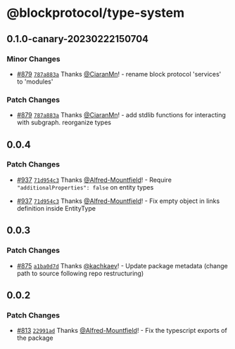 # @blockprotocol/type-system

## 0.1.0-canary-20230222150704

### Minor Changes

- [#879](https://github.com/blockprotocol/blockprotocol/pull/879) [`787a883a`](https://github.com/blockprotocol/blockprotocol/commit/787a883a3a0a2d2e89e48823fa23ee7204ee9354) Thanks [@CiaranMn](https://github.com/CiaranMn)! - rename block protocol 'services' to 'modules'

### Patch Changes

- [#879](https://github.com/blockprotocol/blockprotocol/pull/879) [`787a883a`](https://github.com/blockprotocol/blockprotocol/commit/787a883a3a0a2d2e89e48823fa23ee7204ee9354) Thanks [@CiaranMn](https://github.com/CiaranMn)! - add stdlib functions for interacting with subgraph. reorganize types

## 0.0.4

### Patch Changes

- [#937](https://github.com/blockprotocol/blockprotocol/pull/937) [`71d954c3`](https://github.com/blockprotocol/blockprotocol/commit/71d954c335cccb0274ac95fc677e1cb78b5f3d19) Thanks [@Alfred-Mountfield](https://github.com/Alfred-Mountfield)! - Require `"additionalProperties": false` on entity types

- [#937](https://github.com/blockprotocol/blockprotocol/pull/937) [`71d954c3`](https://github.com/blockprotocol/blockprotocol/commit/71d954c335cccb0274ac95fc677e1cb78b5f3d19) Thanks [@Alfred-Mountfield](https://github.com/Alfred-Mountfield)! - Fix empty object in links definition inside EntityType

## 0.0.3

### Patch Changes

- [#875](https://github.com/blockprotocol/blockprotocol/pull/875) [`a1ba0d7d`](https://github.com/blockprotocol/blockprotocol/commit/a1ba0d7d17971ee30586a673ce3d4f5bee6e65d1) Thanks [@kachkaev](https://github.com/kachkaev)! - Update package metadata (change path to source following repo restructuring)

## 0.0.2

### Patch Changes

- [#813](https://github.com/blockprotocol/blockprotocol/pull/813) [`22991ad`](https://github.com/blockprotocol/blockprotocol/commit/22991ad7c63ad8683ce09f5a10743e481d6b474a) Thanks [@Alfred-Mountfield](https://github.com/Alfred-Mountfield)! - Fix the typescript exports of the package
